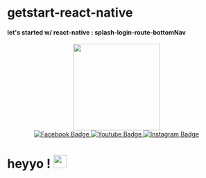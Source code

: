 # getstart-react-native
<h4> 
let's started w/ react-native :
splash-login-route-bottomNav
</h4>
<div id="header" align="center">
  <img src="https://media0.giphy.com/media/12mRllHWXpt4M8/giphy.gif?cid=ecf05e47jskz1lnkzzp9a13doxw8kdd8z7yoi6jokfztbnqs&rid=giphy.gif&ct=g" width="200" height="200"/>
</div>

<div id="badges" align="center">
  <a href="https://www.facebook.com/aderyan.alqadri">
  <img src="https://img.shields.io/badge/Facebook-blue?style=for-the-badge&logo=facebook&logoColor=white" alt="Facebook Badge"/>
  </a>
  <a href="your-youtube-URL">
    <img src="https://img.shields.io/badge/YouTube-red?style=for-the-badge&logo=youtube&logoColor=white" alt="Youtube Badge"/>
  </a>
  <a href="https://www.instagram.com/ryanalqadri_/">
  <img src="https://img.shields.io/badge/Instagram-blue?style=for-the-badge&logo=instagram&logoColor=white" alt="Instagram Badge"/>
  </a>
</div>

<h1>
  heyyo !
  <img src="https://media.giphy.com/media/hvRJCLFzcasrR4ia7z/giphy.gif" width="30px"/>
</h1>
